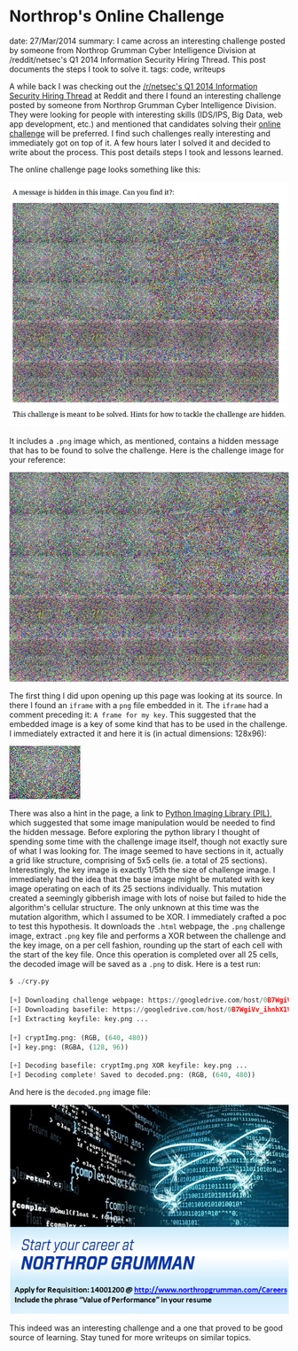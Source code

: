 Northrop's Online Challenge
===========================
date: 27/Mar/2014
summary: I came across an interesting challenge posted by someone from Northrop Grumman Cyber Intelligence Division at /reddit/netsec's Q1 2014 Information Security Hiring Thread. This post documents the steps I took to solve it.
tags: code, writeups

A while back I was checking out the [/r/netsec's Q1 2014 Information Security Hiring Thread](http://www.reddit.com/r/netsec/comments/1ubzv9/rnetsecs_q1_2014_information_security_hiring/) at Reddit and there I found an interesting challenge posted by someone from Northrop Grumman Cyber Intelligence Division. They were looking for people with interesting skills (IDS/IPS, Big Data, web app development, etc.) and mentioned that candidates solving their [online challenge](https://googledrive.com/host/0B7WgiVv_ihnhX1VRWHVXZmZmMW8/challengeWebpage.html) will be preferred. I find such challenges really interesting and immediately got on top of it. A few hours later I solved it and decided to write about the process. This post details steps I took and lessons learned.

The online challenge page looks something like this:

![onlinechallenge.png](/static/files/posts_northrop_challenge/onlinechallenge.png)

It includes a `.png` image which, as mentioned, contains a hidden message that has to be found to solve the challenge. Here is the challenge image for your reference:

![cryptImg.png](/static/files/posts_northrop_challenge/cryptImg.png)

The first thing I did upon opening up this page was looking at its source. In there I found an `iframe` with a `png` file embedded in it. The
`iframe` had a comment preceding it: `A frame for my key`. This suggested that the embedded image is a key of some kind that has to be
used in the challenge. I immediately extracted it and here it is (in actual dimensions: 128x96):

![key.png](/static/files/posts_northrop_challenge/key.png)

There was also a hint in the page, a link to [Python Imaging Library (PIL)](http://www.pythonware.com/products/pil/), which suggested that some image manipulation would be needed to find the hidden message. Before exploring the python library I thought of spending some time with the challenge image itself, though not exactly sure of what I was looking for. The image seemed to have sections in it, actually a grid like structure, comprising of 5x5 cells (ie. a total of 25 sections). Interestingly, the key image is exactly 1/5th the size of challenge image. I immediately had the idea that the base image might be mutated with key image operating on each of its 25 sections individually. This mutation created a seemingly gibberish image with lots of noise but failed to hide the algorithm's cellular structure. The only unknown at this time was the mutation algorithm, which I assumed to be XOR. I immediately crafted a poc to test this hypothesis. It downloads the `.html` webpage, the `.png` challenge image, extract `.png` key file and performs a XOR between the challenge and the key image, on a per cell fashion, rounding up the start of each cell with the start of the key file. Once this operation is completed over all 25 cells, the decoded image will be saved as a `.png` to disk. Here is a test run:

```python
$ ./cry.py

[+] Downloading challenge webpage: https://googledrive.com/host/0B7WgiVv_ihnhX1VRWHVXZmZmMW8challengeWebpage.html ...
[+] Downloading basefile: https://googledrive.com/host/0B7WgiVv_ihnhX1VRWHVXZmZmMW8/cryptImg.png ...
[+] Extracting keyfile: key.png ...

[+] cryptImg.png: (RGB, (640, 480))
[+] key.png: (RGBA, (128, 96))

[+] Decoding basefile: cryptImg.png XOR keyfile: key.png ...
[+] Decoding complete! Saved to decoded.png: (RGB, (640, 480))
```

And here is the `decoded.png` image file:

![decoded.png](/static/files/posts_northrop_challenge/decoded.png)

This indeed was an interesting challenge and a one that proved to be good source of learning. Stay tuned for more writeups on similar topics.
